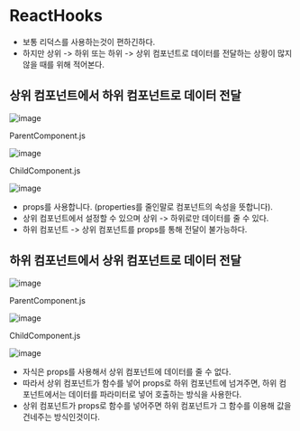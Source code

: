 # ReactHooks

  * 보통 리덕스를 사용하는것이 편하긴하다.
  * 하지만 상위 -> 하위 또는 하위 -> 상위 컴포넌트로 데이터를 전달하는 상황이 많지 않을 때를 위해 적어본다.

  ## 상위 컴포넌트에서 하위 컴포넌트로 데이터 전달

  ![image](https://user-images.githubusercontent.com/94499416/163962665-c7251424-b9c3-49b2-b60c-d579e3fa6462.png)

  ParentComponent.js
  
  ![image](https://user-images.githubusercontent.com/94499416/163962119-fb57708d-5148-4680-a6b8-dd405f3a1d75.png)
  
  ChildComponent.js
  
  ![image](https://user-images.githubusercontent.com/94499416/163962467-e4c90f47-f781-438b-bd1e-55dd780b58e7.png)
  
  * props를 사용합니다. (properties를 줄인말로 컴포넌트의 속성을 뜻합니다).
  * 상위 컴포넌트에서 설정할 수 있으며 상위 -> 하위로만 데이터를 줄 수 있다.
  * 하위 컴포넌트 -> 상위 컴포넌트를 props를 통해 전달이 불가능하다.

  ## 하위 컴포넌트에서 상위 컴포넌트로 데이터 전달
  
  ![image](https://user-images.githubusercontent.com/94499416/163966364-fc6cda85-31c3-4c39-99bd-19db7fd79c8b.png)
  
  ParentComponent.js
  
  ![image](https://user-images.githubusercontent.com/94499416/163966758-c2f45e7f-d6cb-488f-bc54-17ed23d01012.png)
  
  ChildComponent.js
  
  ![image](https://user-images.githubusercontent.com/94499416/163967271-eb0639d6-6318-418e-b9f6-67c845568bd3.png)
  
  * 자식은 props를 사용해서 상위 컴포넌트에 데이터를 줄 수 없다.
  * 따라서 상위 컴포넌트가 함수를 넣어 props로 하위 컴포넌트에 넘겨주면, 하위 컴포넌트에서는 데이터를 파라미터로 넣어 호출하는 방식을 사용한다.
  * 상위 컴포넌트가 props로 함수를 넣어주면 하위 컴포넌트가 그 함수를 이용해 값을 건네주는 방식인것이다.
  
  
